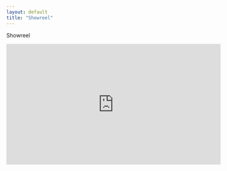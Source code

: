 ```yaml
---
layout: default
title: "Showreel"
---
```


Showreel
<p align = "center">
<iframe width="560" height="315" src="https://www.youtube.com/embed/ChLIPgcCKSY" title="YouTube video player" frameborder="0" allow="accelerometer; autoplay; clipboard-write; encrypted-media; gyroscope; picture-in-picture" allowfullscreen></iframe>
</p>
